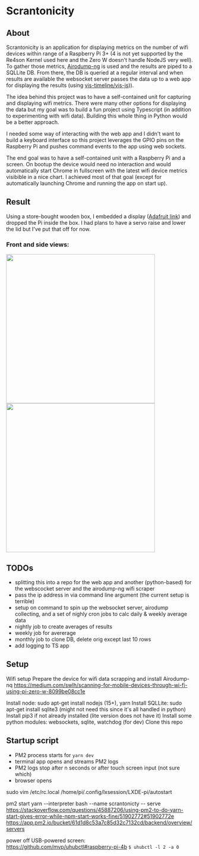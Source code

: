 # Scrantonicity

## About

Scrantonicity is an application for displaying metrics on the number of wifi devices within range of a Raspberry Pi 3+ (4 is not yet supported by the Re4son Kernel used here and the Zero W doesn't handle NodeJS very well). To gather those metrics, [Airodump-ng](https://www.aircrack-ng.org/doku.php?id=airodump-ng) is used and the results are piped to a SQLLite DB. From there, the DB is queried at a regular interval and when results are available the websocket server passes the data up to a web app for displaying the results (using [vis-timeline/vis-js](https://visjs.github.io/vis-timeline/docs/graph2d/))).

The idea behind this project was to have a self-contained unit for capturing and displaying wifi metrics. There were many other options for displaying the data but my goal was to build a fun project using Typescript (in addition to experimenting with wifi data). Building this whole thing in Python would be a better approach.

I needed some way of interacting with the web app and I didn't want to build a keyboard interface so this project leverages the GPIO pins on the Raspberry Pi and pushes command events to the app using web sockets.

The end goal was to have a self-contained unit with a Raspberry Pi and a screen. On bootup the device would need no interaction and would automatically start Chrome in fullscreen with the latest wifi device metrics visibible in a nice chart. I achieved most of that goal (except for automatically launching Chrome and running the app on start up).

## Result

Using a store-bought wooden box, I embedded a display ([Adafruit link](https://www.adafruit.com/product/2260)) and dropped the Pi inside the box. I had plans to have a servo raise and lower the lid but I've put that off for now.

### Front and side views:

<img src="https://user-images.githubusercontent.com/1512727/189503460-c51df3a1-d14e-41b8-8f8f-1971232c5ca1.jpg" align="left"  width=400 />


<img src="https://user-images.githubusercontent.com/1512727/189503462-d22d7aca-7241-4582-8d29-dd79f4f6b020.jpg" width=400 />

<br clear="left"/>



## TODOs

- splitting this into a repo for the web app and another (python-based) for the webscocket server and the airodump-ng wifi scraper
- pass the ip address in via command line argument (the current setup is terrible)
- setup on command to spin up the websocket server, airodump collecting, and a set of nighly cron jobs to calc daily & weekly average data
- nightly job to create averages of results
- weekly job for avererage
- monthly job to clone DB, delete orig except last 10 rows
- add logging to TS app

## Setup

Wifi setup
Prepare the device for wifi data scrapping and install Airodump-nq
https://medium.com/swlh/scanning-for-mobile-devices-through-wi-fi-using-pi-zero-w-8099be08cc1e

Install node: sudo apt-get install nodejs (15+), yarn
Install SQLLite: sudo apt-get install sqlite3 (might not need this since it's all handled in python)
Install pip3 if not already installed (lite version does not have it)
Install some python modules: websockets, sqlite, watchdog (for dev)
Clone this repo


## Startup script

- PM2 process starts for `yarn dev`
- terminal app opens and streams PM2 logs
- PM2 logs stop after n seconds or after touch screen input (not sure which)
- browser opens

sudo vim /etc/rc.local
/home/pi/.config/lxsession/LXDE-pi/autostart

pm2 start yarn --interpreter bash --name scrantonicty -- serve
https://stackoverflow.com/questions/45887206/using-pm2-to-do-yarn-start-gives-error-while-npm-start-works-fine/51902772#51902772e
https://app.pm2.io/bucket/61d1d8c53a7c85d32c7132cd/backend/overview/servers


power off USB-powered screen: https://github.com/mvp/uhubctl#raspberry-pi-4b
`$ uhubctl -l 2 -a 0`
